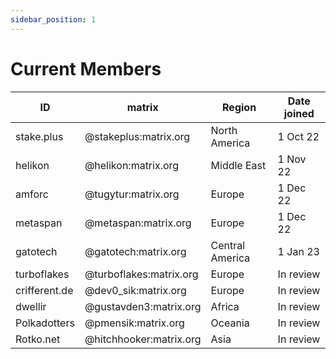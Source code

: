 ```yaml
---
sidebar_position: 1
---
```


# Current Members

| ID            | matrix                  | Region          | Date joined |
| ------------- | ----------------------- | --------------- | ----------- |
| stake.plus    | @stakeplus:matrix.org   | North America   | 1 Oct 22    |
| helikon       | @helikon:matrix.org     | Middle East     | 1 Nov 22    |
| amforc        | @tugytur:matrix.org     | Europe          | 1 Dec 22    |
| metaspan      | @metaspan:matrix.org    | Europe          | 1 Dec 22    |
| gatotech      | @gatotech:matrix.org    | Central America | 1 Jan 23    |
| turboflakes   | @turboflakes:matrix.org | Europe          | In review   |
| crifferent.de | @dev0_sik:matrix.org    | Europe          | In review   |
| dwellir       | @gustavden3:matrix.org  | Africa          | In review   |
| Polkadotters  | @pmensik:matrix.org     | Oceania         | In review   |
| Rotko.net     | @hitchhooker:matrix.org | Asia            | In review   |